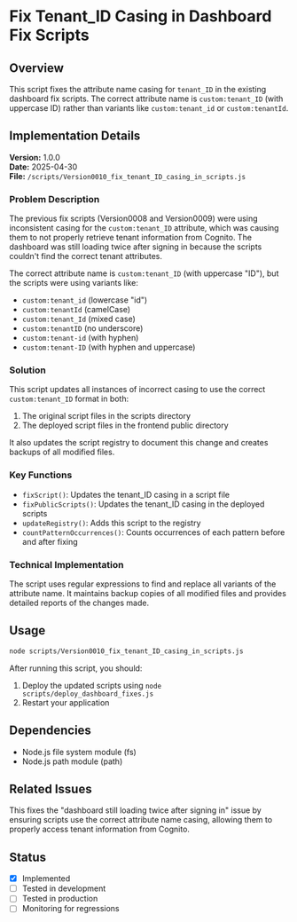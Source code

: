 # Fix Tenant_ID Casing in Dashboard Fix Scripts

## Overview

This script fixes the attribute name casing for `tenant_ID` in the existing dashboard fix scripts. The correct attribute name is `custom:tenant_ID` (with uppercase ID) rather than variants like `custom:tenant_id` or `custom:tenantId`.

## Implementation Details

**Version:** 1.0.0  
**Date:** 2025-04-30  
**File:** `/scripts/Version0010_fix_tenant_ID_casing_in_scripts.js`

### Problem Description

The previous fix scripts (Version0008 and Version0009) were using inconsistent casing for the `custom:tenant_ID` attribute, which was causing them to not properly retrieve tenant information from Cognito. The dashboard was still loading twice after signing in because the scripts couldn't find the correct tenant attributes.

The correct attribute name is `custom:tenant_ID` (with uppercase "ID"), but the scripts were using variants like:
- `custom:tenant_id` (lowercase "id")
- `custom:tenantId` (camelCase)
- `custom:tenant_Id` (mixed case)
- `custom:tenantID` (no underscore)
- `custom:tenant-id` (with hyphen)
- `custom:tenant-ID` (with hyphen and uppercase)

### Solution

This script updates all instances of incorrect casing to use the correct `custom:tenant_ID` format in both:
1. The original script files in the scripts directory
2. The deployed script files in the frontend public directory

It also updates the script registry to document this change and creates backups of all modified files.

### Key Functions

- `fixScript()`: Updates the tenant_ID casing in a script file
- `fixPublicScripts()`: Updates the tenant_ID casing in the deployed scripts
- `updateRegistry()`: Adds this script to the registry
- `countPatternOccurrences()`: Counts occurrences of each pattern before and after fixing

### Technical Implementation

The script uses regular expressions to find and replace all variants of the attribute name. It maintains backup copies of all modified files and provides detailed reports of the changes made.

## Usage

```bash
node scripts/Version0010_fix_tenant_ID_casing_in_scripts.js
```

After running this script, you should:
1. Deploy the updated scripts using `node scripts/deploy_dashboard_fixes.js`
2. Restart your application

## Dependencies

- Node.js file system module (fs)
- Node.js path module (path)

## Related Issues

This fixes the "dashboard still loading twice after signing in" issue by ensuring scripts use the correct attribute name casing, allowing them to properly access tenant information from Cognito.

## Status

- [x] Implemented
- [ ] Tested in development
- [ ] Tested in production
- [ ] Monitoring for regressions 